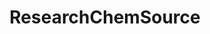 ---
title: ResearchChemSource
crosslinks:
- RCSources
- Etizolam
- ResearchVendors
- ResearchSource
- RCVendors
- ReagentTesting
- ResearchChemBarter
- csshelp
- researchchemicals
---